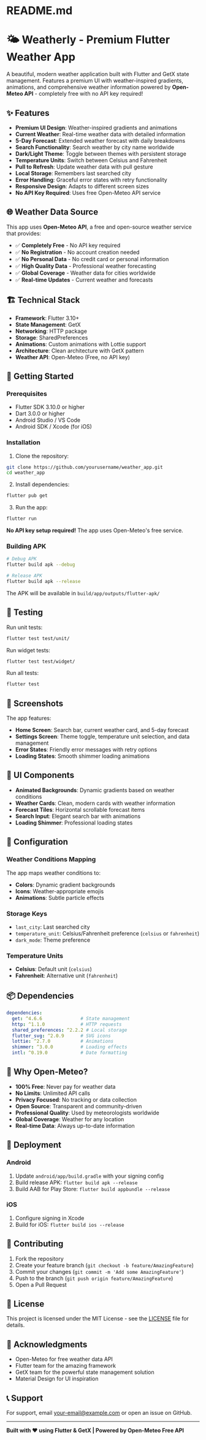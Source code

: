 
# README.md
# 🌤️ Weatherly - Premium Flutter Weather App

A beautiful, modern weather application built with Flutter and GetX state management. Features a premium UI with weather-inspired gradients, animations, and comprehensive weather information powered by **Open-Meteo API** - completely free with no API key required!

## ✨ Features

- **Premium UI Design**: Weather-inspired gradients and animations
- **Current Weather**: Real-time weather data with detailed information
- **5-Day Forecast**: Extended weather forecast with daily breakdowns
- **Search Functionality**: Search weather by city name worldwide
- **Dark/Light Theme**: Toggle between themes with persistent storage
- **Temperature Units**: Switch between Celsius and Fahrenheit
- **Pull to Refresh**: Update weather data with pull gesture
- **Local Storage**: Remembers last searched city
- **Error Handling**: Graceful error states with retry functionality
- **Responsive Design**: Adapts to different screen sizes
- **No API Key Required**: Uses free Open-Meteo API service

## 🌐 Weather Data Source

This app uses **Open-Meteo API**, a free and open-source weather service that provides:
- ✅ **Completely Free** - No API key required
- ✅ **No Registration** - No account creation needed
- ✅ **No Personal Data** - No credit card or personal information
- ✅ **High Quality Data** - Professional weather forecasting
- ✅ **Global Coverage** - Weather data for cities worldwide
- ✅ **Real-time Updates** - Current weather and forecasts

## 🏗️ Technical Stack

- **Framework**: Flutter 3.10+
- **State Management**: GetX
- **Networking**: HTTP package
- **Storage**: SharedPreferences
- **Animations**: Custom animations with Lottie support
- **Architecture**: Clean architecture with GetX pattern
- **Weather API**: Open-Meteo (Free, no API key)

## 🚀 Getting Started

### Prerequisites

- Flutter SDK 3.10.0 or higher
- Dart 3.0.0 or higher
- Android Studio / VS Code
- Android SDK / Xcode (for iOS)

### Installation

1. Clone the repository:
```bash
git clone https://github.com/yourusername/weather_app.git
cd weather_app
```

2. Install dependencies:
```bash
flutter pub get
```

3. Run the app:
```bash
flutter run
```

**No API key setup required!** The app uses Open-Meteo's free service.

### Building APK

```bash
# Debug APK
flutter build apk --debug

# Release APK
flutter build apk --release
```

The APK will be available in `build/app/outputs/flutter-apk/`

## 🧪 Testing

Run unit tests:
```bash
flutter test test/unit/
```

Run widget tests:
```bash
flutter test test/widget/
```

Run all tests:
```bash
flutter test
```

## 📱 Screenshots

The app features:
- **Home Screen**: Search bar, current weather card, and 5-day forecast
- **Settings Screen**: Theme toggle, temperature unit selection, and data management
- **Error States**: Friendly error messages with retry options
- **Loading States**: Smooth shimmer loading animations

## 🎨 UI Components

- **Animated Backgrounds**: Dynamic gradients based on weather conditions
- **Weather Cards**: Clean, modern cards with weather information
- **Forecast Tiles**: Horizontal scrollable forecast items
- **Search Input**: Elegant search bar with animations
- **Loading Shimmer**: Professional loading states

## 🔧 Configuration

### Weather Conditions Mapping

The app maps weather conditions to:
- **Colors**: Dynamic gradient backgrounds
- **Icons**: Weather-appropriate emojis
- **Animations**: Subtle particle effects

### Storage Keys

- `last_city`: Last searched city
- `temperature_unit`: Celsius/Fahrenheit preference (`celsius` or `fahrenheit`)
- `dark_mode`: Theme preference

### Temperature Units

- **Celsius**: Default unit (`celsius`)
- **Fahrenheit**: Alternative unit (`fahrenheit`)

## 📦 Dependencies

```yaml
dependencies:
  get: ^4.6.6              # State management
  http: ^1.1.0             # HTTP requests
  shared_preferences: ^2.2.2 # Local storage
  flutter_svg: ^2.0.9      # SVG icons
  lottie: ^2.7.0           # Animations
  shimmer: ^3.0.0          # Loading effects
  intl: ^0.19.0            # Date formatting
```

## 🌟 Why Open-Meteo?

- **100% Free**: Never pay for weather data
- **No Limits**: Unlimited API calls
- **Privacy Focused**: No tracking or data collection
- **Open Source**: Transparent and community-driven
- **Professional Quality**: Used by meteorologists worldwide
- **Global Coverage**: Weather for any location
- **Real-time Data**: Always up-to-date information

## 🚀 Deployment

### Android

1. Update `android/app/build.gradle` with your signing config
2. Build release APK: `flutter build apk --release`
3. Build AAB for Play Store: `flutter build appbundle --release`

### iOS

1. Configure signing in Xcode
2. Build for iOS: `flutter build ios --release`

## 🤝 Contributing

1. Fork the repository
2. Create your feature branch (`git checkout -b feature/AmazingFeature`)
3. Commit your changes (`git commit -m 'Add some AmazingFeature'`)
4. Push to the branch (`git push origin feature/AmazingFeature`)
5. Open a Pull Request

## 📝 License

This project is licensed under the MIT License - see the [LICENSE](LICENSE) file for details.

## 🙏 Acknowledgments

- Open-Meteo for free weather data API
- Flutter team for the amazing framework
- GetX team for the powerful state management solution
- Material Design for UI inspiration

## 📞 Support

For support, email your-email@example.com or open an issue on GitHub.

---

**Built with ❤️ using Flutter & GetX | Powered by Open-Meteo Free API**